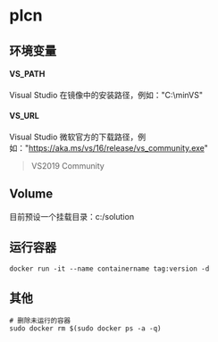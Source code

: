 # plcn

## 环境变量

#### VS_PATH

Visual Studio 在镜像中的安装路径，例如："C:\minVS"   

#### VS_URL

Visual Studio 微软官方的下载路径，例如："https://aka.ms/vs/16/release/vs_community.exe"   

> VS2019 Community

## Volume

目前预设一个挂载目录：c:/solution

## 运行容器

```
docker run -it --name containername tag:version -d
```

## 其他

```
# 删除未运行的容器
sudo docker rm $(sudo docker ps -a -q)
```
